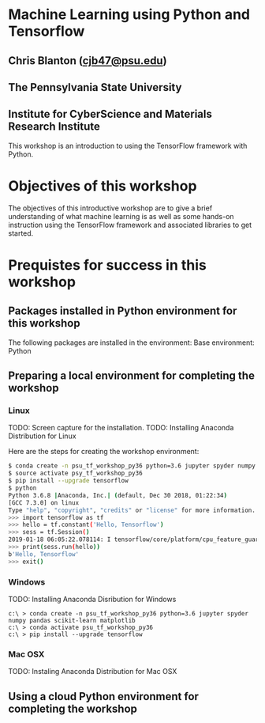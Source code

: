 # Machine Learning using Python and Tensorflow
## Chris Blanton (cjb47@psu.edu)
## The Pennsylvania State University
## Institute for CyberScience and Materials Research Institute

This workshop is an introduction to using the TensorFlow framework 
with Python. 

# Objectives of this workshop
The objectives of this introductive workshop are to give a 
brief understanding of what machine learning is as well
as some hands-on instruction using the TensorFlow framework
and associated libraries to get started. 

# Prequistes for success in this workshop

## Packages installed in Python environment for this workshop
The following packages are installed in the environment:
Base environment: Python 

## Preparing a local environment for completing the workshop

### Linux
TODO: Screen capture for the installation. 
TODO: Installing Anaconda Distribution for Linux

Here are the steps for creating the workshop environment:

```bash
$ conda create -n psu_tf_workshop_py36 python=3.6 jupyter spyder numpy pandas scikit-learn matplotlib
$ source activate psy_tf_workshop_py36
$ pip install --upgrade tensorflow
$ python
Python 3.6.8 |Anaconda, Inc.| (default, Dec 30 2018, 01:22:34) 
[GCC 7.3.0] on linux
Type "help", "copyright", "credits" or "license" for more information.
>>> import tensorflow as tf
>>> hello = tf.constant('Hello, Tensorflow')
>>> sess = tf.Session()
2019-01-18 06:05:22.078114: I tensorflow/core/platform/cpu_feature_guard.cc:141] Your CPU supports instructions that this TensorFlow binary was not compiled to use: AVX2
>>> print(sess.run(hello))
b'Hello, Tensorflow'
>>> exit()
```



### Windows
TODO: Installing Anaconda Disribution for Windows

```
c:\ > conda create -n psu_tf_workshop_py36 python=3.6 jupyter spyder numpy pandas scikit-learn matplotlib
c:\ > conda activate psu_tf_workshop_py36
c:\ > pip install --upgrade tensorflow
```

### Mac OSX
TODO: Instaling Anaconda Distribution for Mac OSX

## Using a cloud Python environment for completing the workshop


